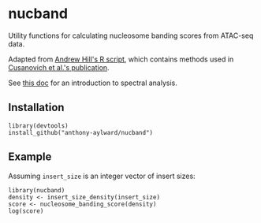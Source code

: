 # nucband
Utility functions for calculating nucleosome banding scores from ATAC-seq data.

Adapted from [Andrew Hill's R script](https://github.com/shendurelab/mouse-atac/blob/master/banding_scores/calculate_nucleosome_banding_scores.R), which contains methods used in [Cusanovich et al.'s publication](https://www.cell.com/cell/fulltext/S0092-8674(18)30855-9).

See [this doc](https://ms.mcmaster.ca/~bolker/eeid/2010/Ecology/Spectral.pdf) for an introduction to spectral analysis.

## Installation

```
library(devtools)
install_github("anthony-aylward/nucband")
```

## Example

Assuming `insert_size` is an integer vector of insert sizes:

```
library(nucband)
density <- insert_size_density(insert_size)
score <- nucleosome_banding_score(density)
log(score)
```
